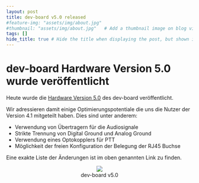 ```yaml
---
layout: post
title: dev-board v5.0 released
#feature-img: "assets/img/about.jpg"
#thumbnail: "assets/img/about.jpg"   # Add a thumbnail image on blog view
tags: []
hide_title: true # Hide the title when displaying the post, but shown in lists of posts
---
```


# dev-board Hardware Version 5.0 wurde veröffentlicht

Heute wurde die [Hardware Version 5.0](https://github.com/bt-trx/dev-board/releases/tag/v5.0) des dev-board veröffentlicht.

Wir adressieren damit einige Optimierungspotentiale die uns die Nutzer der
Version 4.1 mitgeteilt haben.
Dies sind unter anderem:

- Verwendung von Übertragern für die Audiosignale
- Strikte Trennung von Digital Ground und Analog Ground
- Verwendung eines Optokopplers für PTT
- Möglichkeit der freien Konfiguration der Belegung der RJ45 Buchse

Eine exakte Liste der Änderungen ist im oben genannten Link zu finden.

<p style='text-align: center'><img src='{{ site.baseurl_root}}assets/img/posts/2020-02-23_dev-board_v5.0.png'><br>
dev-board v5.0</p>